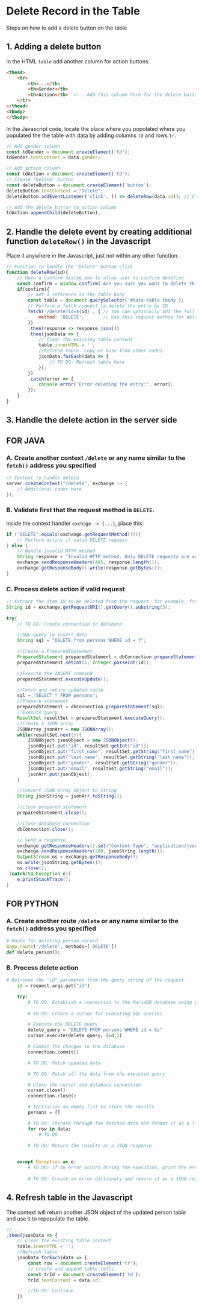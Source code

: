 # Delete Record in the Table
Steps on how to add a delete button on the table

## 1. Adding a delete button
In the HTML `table` add another column for action buttons.
```html
<thead>   	
    <tr>	
        <th>...</th>
   		<th>Gender</th>
        <th>Action</th>  <!-- Add this column here for the delete buttons -->
    </tr>
</thead>
<tbody>
</tbody>
```
In the Javascript code, locate the place where you popolated where you populated the the table with data by adding columns `td` and rows `tr`.
```javascript
// Add gender column
const tdGender = document.createElement('td');
tdGender.textContent = data.gender;

// Add action column
const tdAction = document.createElement('td');
// Create "Delete" button
const deleteButton = document.createElement('button');
deleteButton.textContent = "Delete";
deleteButton.addEventListener('click', () => deleteRow(data.id)); // Call delete function with the ID

// Add the delete button to action column
tdAction.appendChild(deleteButton);
```

## 2. Handle the delete event by creating additional function `deleteRow()` in the Javascript
Place it anywhere in the Javascript, just not within any other function.
```javascript
// Function to handle the "Delete" button click
function deleteRow(id){
	// Open a confirm dialog box to allow user to confirm deletion
    const confirm = window.confirm('Are you sure you want to delete this record?');
    if(confirm){
        // Get a reference to the table body
        const table = document.querySelector('#data-table tbody');
        // Perform a fetch request to delete the entry by ID
        fetch(`/delete?id=${id}`, { // You can optionally add the full address: http://localhost:8000
            method: 'DELETE',       // Use this request method for delete
        })
        .then(response => response.json())
        .then(jsonData => {
            // Clear the existing table content
            table.innerHTML = '';
            //Refresh table. Copy or base from other codes
            jsonData.forEach(data => {
                // TO DO: Refresh table here
            });
        })
        .catch(error => {
            console.error('Error deleting the entry:', error);
        });
    }
}
```
## 3. Handle the delete action in the server side
## FOR JAVA
### A. Create another context `/delete` or any name similar to the `fetch()` address you specified
```java
// Context to handle delete
server.createContext("/delete", exchange -> {
	// Additional codes here
});
```

### B. Validate first that the request method is `DELETE`.
Inside the context handler `exchage -> {...}`, place this:
```java
if ("DELETE".equals(exchange.getRequestMethod())){
	// Perform actins if valid DELETE request
} else {
	// Handle invalid HTTP method
    String response = "Invalid HTTP method. Only DELETE requests are accepted.";
    exchange.sendResponseHeaders(405, response.length());
    exchange.getResponseBody().write(response.getBytes());
}	

```

### C. Process delete action if valid request
```java
// Extract the item ID to be deleted from the request, for example, from the URI
String id = exchange.getRequestURI().getQuery().substring(3);
                    
try{
    // TO DO: Create connection to database

    //SQL query to insert data
    String sql = "DELETE from persons WHERE id = ?";

    //Create a PreparedStatement
    PreparedStatement preparedStatement = dbConnection.prepareStatement(sql);
    preparedStatement.setInt(1, Integer.parseInt(id));

    //Execute the INSERT command
    preparedStatement.executeUpdate();

    //Fetch and return updated table
    sql = "SELECT * FROM persons";
    //Prepare statement
    preparedStatement = dbConnection.prepareStatement(sql);
    //Execute query
    ResultSet resultSet = preparedStatement.executeQuery();
    //Create a JSON array 
    JSONArray jsonArr = new JSONArray();
    while(resultSet.next()){
        JSONObject jsonObject = new JSONObject();
        jsonObject.put("id", resultSet.getInt("id"));
        jsonObject.put("first_name", resultSet.getString("first_name"));
        jsonObject.put("last_name", resultSet.getString("last_name"));
        jsonObject.put("gender", resultSet.getString("gender"));
        jsonObject.put("email", resultSet.getString("email"));
        jsonArr.put(jsonObject);
    }

    //Convert JSON array object to String
    String jsonString = jsonArr.toString();

    //Close prepared statement
    preparedStatement.close();          

    //Close database connection
    dbConnection.close();

    // Send a response
    exchange.getResponseHeaders().set("Content-Type", "application/json");
    exchange.sendResponseHeaders(200, jsonString.length());
    OutputStream os = exchange.getResponseBody();
    os.write(jsonString.getBytes());
    os.close();
 }catch(SQLException e){
    e.printStackTrace();
}

```

## FOR PYTHON
### A. Create another route `/delete` or any name similar to the `fetch()` address you specified
```python
# Route for deleting person record
@app.route('/delete', methods=['DELETE'])
def delete_person():
```

### B. Process delete action
```python
# Retrieve the "id" parameter from the query string of the request
    id = request.args.get("id")

    try:
        # TO DO: Establish a connection to the MariaDB database using provided connection parameters
        
        # TO DO: Create a cursor for executing SQL queries

        # Execute the DELETE query
        delete_query = "DELETE FROM persons WHERE id = %s"
        cursor.execute(delete_query, (id,))

        # Commit the changes to the database
        connection.commit()

        # TO DO: Fetch updated data

        # TO DO: Fetch all the data from the executed query

        # Close the cursor and database connection
        cursor.close()
        connection.close()

        # Initialize an empty list to store the results
        persons = []

        # TO DO: Iterate through the fetched data and format it as a list of dictionaries
        for row in data:
            # TO DO

        # TO DO: Return the results as a JSON response
        

    except Exception as e:
        # TO DO: If an error occurs during the execution, print the error message
        
        # TO DO: Create an error dictionary and return it as a JSON response
```

## 4. Refresh table in the Javascript
The context will return another JSON object of the updated person table and use it to repopulate the table.
```javascript
//...
.then(jsonData => {
    // Clear the existing table content
    table.innerHTML = '';
    //Refresh table
    jsonData.forEach(data => {
        const row = document.createElement('tr');
        // Create and append table cells
        const trId = document.createElement('td');
        trId.textContent = data.id;

        //TO DO: Continue
    })  
```